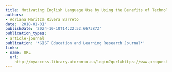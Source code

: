 ```yaml
---
title: Motivating English Language Use by Using the Benefits of Technology
authors:
- Adriana Maritza Rivera Barreto
date: '2018-01-01'
publishDate: '2024-10-10T14:22:52.667387Z'
publication_types:
- article-journal
publication: '*GIST Education and Learning Research Journal*'
links:
- name: URL
  url: 
    http://myaccess.library.utoronto.ca/login?qurl=https://www.proquest.com/docview/2101893768?accountid=14771&bdid=38382&_bd=3iZTdh2j34TJScCzlc5ieJzEHRo%3D
---
```

